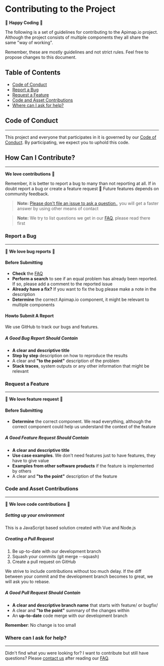 Contributing to the Project
=====

🥳 **Happy Coding** 🥳

The following is a set of guidelines for contributing to the Apimap.io project. Although the project consists of
multiple components they all share the same "way of working".

Remember, these are mostly guidelines and not strict rules. Feel free to propose changes to this document.

## Table of Contents

* [Code of Conduct](#code-of-conduct)
* [Report a Bug](#report-a-bug)
* [Request a Feature](#request-a-feature)
* [Code and Asset Contributions](#code-and-asset-contributions)
* [Where can I ask for help?](#where-can-i-ask-for-help)

## Code of Conduct
___

This project and everyone that participates in it is governed by our [Code of Conduct](CODE_OF_CONDUCT.md).
By participating, we expect you to uphold this code.

## How Can I Contribute?
___

**We love contributions** 🎉

Remember, it is better to report a bug to many than not reporting at all. If in doubt report a bug or create a feature 
request ️🧙 Future features depends on community feedback.

> **Note:** [Please don't file an issue to ask a question.](https://blog.atom.io/2016/04/19/managing-the-deluge-of-atom-issues.html), you will get a faster answer by using 
> other means of contact

> **Note:** We try to list questions we get in our [FAQ](FAQ.md), please read there first

### Report a Bug
___

🎉 **We love bug reports** 🎉

#### Before Submitting

- **Check** the [FAQ](FAQ.md)
- **Perform a search** to see if an equal problem has already been reported. If so, please add a comment to the reported issue
- **Already have a fix?** If you want to fix the bug please make a note in the description
- **Determine** the correct Apimap.io component, it might be relevant to multiple components

#### Howto Submit A Report

We use GitHub to track our bugs and features.

##### A Good Bug Report Should Contain

- **A clear and descriptive title**
- **Step by step** description on how to reproduce the results
- A clear and **"to the point"** description of the problem
- **Stack traces**, system outputs or any other information that might be relevant

### Request a Feature
___

🎉 **We love feature request** 🎉

#### Before Submitting

- **Determine** the correct component. We read everything, although the correct component could help us understand the 
context of the feature

##### A Good Feature Request Should Contain

- **A clear and descriptive title**
- **Use case examples**. We don't need features just to have features, they have to give value
- **Examples from other software products** if the feature is implemented by others
- A clear and **"to the point"** description of the feature

### Code and Asset Contributions
___

🎉 **We love code contributions** 🎉

##### Setting up your environment

This is a JavaScript based solution created with Vue and Node.js

##### Creating a Pull Request

1. Be up-to-date with our development branch
2. Squash your commits (git merge --squash)
3. Create a pull request on GitHub

We strive to include contributions without too much delay. If the diff between your commit and the development branch
becomes to great, we will ask you to rebase.

##### A Good Pull Request Should Contain

- **A clear and descriptive branch name** that starts with feature/ or bugfix/
- A clear and **"to the point"** summary of the changes within
- An **up-to-date** code merge with our development branch

**Remember**: No change is too small

### Where can I ask for help?
___

Didn't find what you were looking for? I want to contribute but still have questions? Please [contact us](SUPPORT.md) after reading our [FAQ](FAQ.md).